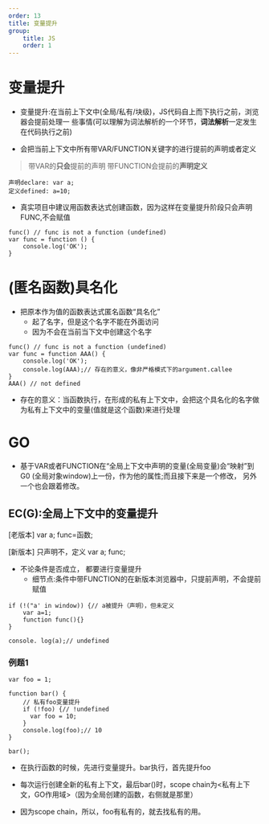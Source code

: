 ```yaml
---
order: 13
title: 变量提升
group:
    title: JS
    order: 1
---
```


# 变量提升

* 变量提升:在当前上下文中(全局/私有/块级)，JS代码自上而下执行之前，浏览器会提前处理一 些事情(可以理解为词法解析的一个环节，**词法解析**一定发生在代码执行之前)

* 会把当前上下文中所有带VAR/FUNCTION关键字的进行提前的声明或者定义

>带VAR的**只会**提前的声明
>带FUNCTION会提前的**声明定义**

```
声明declare: var a;
定义defined: a=10;
```

* 真实项目中建议用函数表达式创建函数，因为这样在变量提升阶段只会声明FUNC,不会赋值

```
func() // func is not a function (undefined)
var func = function () {
    console.log('OK');
}
```
# (匿名函数)具名化

* 把原本作为值的函数表达式匿名函数“具名化”
  + 起了名字，但是这个名字不能在外面访问
  + 因为不会在当前当下文中创建这个名字

```
func() // func is not a function (undefined)
var func = function AAA() {
    console.log('OK');
    console.log(AAA);// 存在的意义，像非严格模式下的argument.callee
}
AAA() // not defined 
```

* 存在的意义：当函数执行，在形成的私有上下文中，会把这个具名化的名字做为私有上下文中的变量(值就是这个函数)来进行处理

# GO

* 基于VAR或者FUNCTION在“全局上下文中声明的变量(全局变量)会“映射”到G0 (全局对象window)上一份，作为他的属性;而且接下来是一个修改， 另外一个也会跟着修改。

## EC(G):全局上下文中的变量提升

[老版本]
var a;
func=函数;

[新版本] 只声明不，定义
var a;
func;

* 不论条件是否成立， 都要进行变量提升
  + 细节点:条件中带FUNCTION的在新版本浏览器中，只提前声明，不会提前赋值

```
if (!("a' in window)) {// a被提升（声明），但未定义
    var a=1;
    function func(){}
}

console. log(a);// undefined
```


### 例题1

```
var foo = 1;

function bar() {
    // 私有foo变量提升 
    if (!foo) {// !undefined
      var foo = 10;
    }
    console.log(foo);// 10
}

bar();
```

* 在执行函数的时候，先进行变量提升。bar执行，首先提升foo
* 每次运行创建全新的私有上下文，最后bar()时，scope chain为<私有上下文，GO作用域>（因为全局创建的函数，右侧就是那里） 

* 因为scope chain，所以，foo有私有的，就去找私有的用。